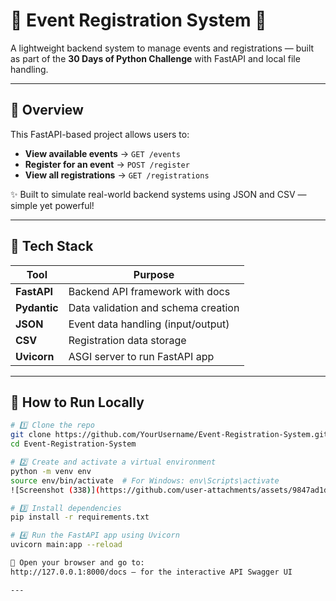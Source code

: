 # 📅 Event Registration System 🚀

A lightweight backend system to manage events and registrations — built as part of the **30 Days of Python Challenge** with FastAPI and local file handling.

---

## 📌 Overview

This FastAPI-based project allows users to:
- **View available events** → `GET /events`
- **Register for an event** → `POST /register`
- **View all registrations** → `GET /registrations`

✨ Built to simulate real-world backend systems using JSON and CSV — simple yet powerful!

---

## 🔧 Tech Stack

| Tool        | Purpose                             |
|-------------|-------------------------------------|
| **FastAPI** | Backend API framework with docs     |
| **Pydantic**| Data validation and schema creation |
| **JSON**    | Event data handling (input/output)  |
| **CSV**     | Registration data storage           |
| **Uvicorn** | ASGI server to run FastAPI app      |

---

## 🚀 How to Run Locally

```bash
# 1️⃣ Clone the repo
git clone https://github.com/YourUsername/Event-Registration-System.git
cd Event-Registration-System

# 2️⃣ Create and activate a virtual environment
python -m venv env
source env/bin/activate  # For Windows: env\Scripts\activate
![Screenshot (338)](https://github.com/user-attachments/assets/9847ad1d-df0c-4a19-a7ea-00f614500a4f)

# 3️⃣ Install dependencies
pip install -r requirements.txt

# 4️⃣ Run the FastAPI app using Uvicorn
uvicorn main:app --reload

🧭 Open your browser and go to:
http://127.0.0.1:8000/docs — for the interactive API Swagger UI

---

